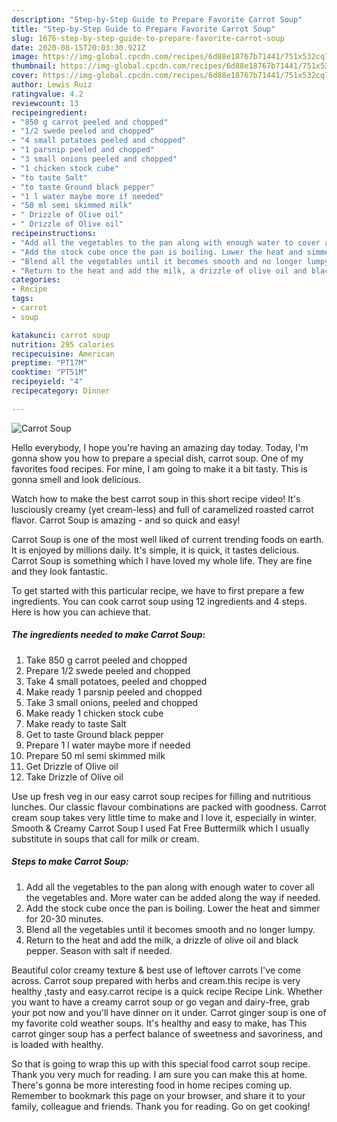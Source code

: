 ```yaml
---
description: "Step-by-Step Guide to Prepare Favorite Carrot Soup"
title: "Step-by-Step Guide to Prepare Favorite Carrot Soup"
slug: 1676-step-by-step-guide-to-prepare-favorite-carrot-soup
date: 2020-08-15T20:03:30.921Z
image: https://img-global.cpcdn.com/recipes/6d88e18767b71441/751x532cq70/carrot-soup-recipe-main-photo.jpg
thumbnail: https://img-global.cpcdn.com/recipes/6d88e18767b71441/751x532cq70/carrot-soup-recipe-main-photo.jpg
cover: https://img-global.cpcdn.com/recipes/6d88e18767b71441/751x532cq70/carrot-soup-recipe-main-photo.jpg
author: Lewis Ruiz
ratingvalue: 4.2
reviewcount: 13
recipeingredient:
- "850 g carrot peeled and chopped"
- "1/2 swede peeled and chopped"
- "4 small potatoes peeled and chopped"
- "1 parsnip peeled and chopped"
- "3 small onions peeled and chopped"
- "1 chicken stock cube"
- "to taste Salt"
- "to taste Ground black pepper"
- "1 l water maybe more if needed"
- "50 ml semi skimmed milk"
- " Drizzle of Olive oil"
- " Drizzle of Olive oil"
recipeinstructions:
- "Add all the vegetables to the pan along with enough water to cover all the vegetables and. More water can be added along the way if needed."
- "Add the stock cube once the pan is boiling. Lower the heat and simmer for 20-30 minutes."
- "Blend all the vegetables until it becomes smooth and no longer lumpy."
- "Return to the heat and add the milk, a drizzle of olive oil and black pepper. Season with salt if needed."
categories:
- Recipe
tags:
- carrot
- soup

katakunci: carrot soup 
nutrition: 295 calories
recipecuisine: American
preptime: "PT17M"
cooktime: "PT51M"
recipeyield: "4"
recipecategory: Dinner

---
```



![Carrot Soup](https://img-global.cpcdn.com/recipes/6d88e18767b71441/751x532cq70/carrot-soup-recipe-main-photo.jpg)

Hello everybody, I hope you're having an amazing day today. Today, I'm gonna show you how to prepare a special dish, carrot soup. One of my favorites food recipes. For mine, I am going to make it a bit tasty. This is gonna smell and look delicious.

Watch how to make the best carrot soup in this short recipe video! It&#39;s lusciously creamy (yet cream-less) and full of caramelized roasted carrot flavor. Carrot Soup is amazing - and so quick and easy!

Carrot Soup is one of the most well liked of current trending foods on earth. It is enjoyed by millions daily. It's simple, it is quick, it tastes delicious. Carrot Soup is something which I have loved my whole life. They are fine and they look fantastic.


To get started with this particular recipe, we have to first prepare a few ingredients. You can cook carrot soup using 12 ingredients and 4 steps. Here is how you can achieve that.

<!--inarticleads1-->

##### The ingredients needed to make Carrot Soup:

1. Take 850 g carrot peeled and chopped
1. Prepare 1/2 swede peeled and chopped
1. Take 4 small potatoes, peeled and chopped
1. Make ready 1 parsnip peeled and chopped
1. Take 3 small onions, peeled and chopped
1. Make ready 1 chicken stock cube
1. Make ready to taste Salt
1. Get to taste Ground black pepper
1. Prepare 1 l water maybe more if needed
1. Prepare 50 ml semi skimmed milk
1. Get  Drizzle of Olive oil
1. Take  Drizzle of Olive oil


Use up fresh veg in our easy carrot soup recipes for filling and nutritious lunches. Our classic flavour combinations are packed with goodness. Carrot cream soup takes very little time to make and I love it, especially in winter. Smooth &amp; Creamy Carrot Soup I used Fat Free Buttermilk which I usually substitute in soups that call for milk or cream. 

<!--inarticleads2-->

##### Steps to make Carrot Soup:

1. Add all the vegetables to the pan along with enough water to cover all the vegetables and. More water can be added along the way if needed.
1. Add the stock cube once the pan is boiling. Lower the heat and simmer for 20-30 minutes.
1. Blend all the vegetables until it becomes smooth and no longer lumpy.
1. Return to the heat and add the milk, a drizzle of olive oil and black pepper. Season with salt if needed.


Beautiful color creamy texture &amp; best use of leftover carrots I&#39;ve come across. Carrot soup prepared with herbs and cream.this recipe is very healthy ,tasty and easy.carrot recipe is a quick recipe Recipe Link. Whether you want to have a creamy carrot soup or go vegan and dairy-free, grab your pot now and you&#39;ll have dinner on it under. Carrot ginger soup is one of my favorite cold weather soups. It&#39;s healthy and easy to make, has This carrot ginger soup has a perfect balance of sweetness and savoriness, and is loaded with healthy. 

So that is going to wrap this up with this special food carrot soup recipe. Thank you very much for reading. I am sure you can make this at home. There's gonna be more interesting food in home recipes coming up. Remember to bookmark this page on your browser, and share it to your family, colleague and friends. Thank you for reading. Go on get cooking!
